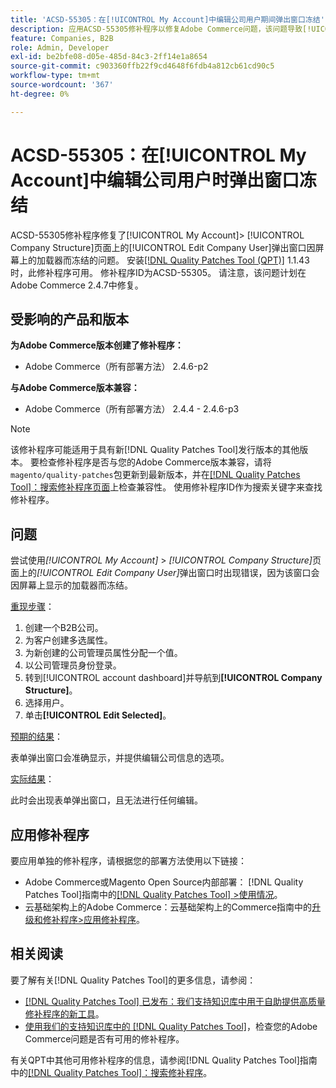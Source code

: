 ```yaml
---
title: 'ACSD-55305：在[!UICONTROL My Account]中编辑公司用户期间弹出窗口冻结'
description: 应用ACSD-55305修补程序以修复Adobe Commerce问题，该问题导致[!UICONTROL My Account] &amp；gt； [!UICONTROL Company Structure]页面上的[!UICONTROL Edit Company User]弹出窗口因屏幕上的加载器而冻结。
feature: Companies, B2B
role: Admin, Developer
exl-id: be2bfe08-d05e-485d-84c3-2ff14e1a8654
source-git-commit: c903360ffb22f9cd4648f6fdb4a812cb61cd90c5
workflow-type: tm+mt
source-wordcount: '367'
ht-degree: 0%

---
```


# ACSD-55305：在[!UICONTROL My Account]中编辑公司用户时弹出窗口冻结

ACSD-55305修补程序修复了[!UICONTROL My Account]> [!UICONTROL Company Structure]页面上的[!UICONTROL Edit Company User]弹出窗口因屏幕上的加载器而冻结的问题。 安装[[!DNL Quality Patches Tool (QPT)]](/help/announcements/adobe-commerce-announcements/magento-quality-patches-released-new-tool-to-self-serve-quality-patches.md) 1.1.43时，此修补程序可用。 修补程序ID为ACSD-55305。 请注意，该问题计划在Adobe Commerce 2.4.7中修复。

## 受影响的产品和版本

**为Adobe Commerce版本创建了修补程序：**

* Adobe Commerce（所有部署方法） 2.4.6-p2

**与Adobe Commerce版本兼容：**

* Adobe Commerce（所有部署方法） 2.4.4 - 2.4.6-p3

>[!NOTE]
>
>该修补程序可能适用于具有新[!DNL Quality Patches Tool]发行版本的其他版本。 要检查修补程序是否与您的Adobe Commerce版本兼容，请将`magento/quality-patches`包更新到最新版本，并在[[!DNL Quality Patches Tool]：搜索修补程序页面](https://experienceleague.adobe.com/tools/commerce-quality-patches/index.html)上检查兼容性。 使用修补程序ID作为搜索关键字来查找修补程序。

## 问题

尝试使用&#x200B;*[!UICONTROL My Account]* > *[!UICONTROL Company Structure]*&#x200B;页面上的&#x200B;*[!UICONTROL Edit Company User]*&#x200B;弹出窗口时出现错误，因为该窗口会因屏幕上显示的加载器而冻结。

<u>重现步骤</u>：

1. 创建一个B2B公司。
1. 为客户创建多选属性。
1. 为新创建的公司管理员属性分配一个值。
1. 以公司管理员身份登录。
1. 转到[!UICONTROL account dashboard]并导航到&#x200B;**[!UICONTROL Company Structure]**。
1. 选择用户。
1. 单击&#x200B;**[!UICONTROL Edit Selected]**。

<u>预期的结果</u>：

表单弹出窗口会准确显示，并提供编辑公司信息的选项。

<u>实际结果</u>：

此时会出现表单弹出窗口，且无法进行任何编辑。

## 应用修补程序

要应用单独的修补程序，请根据您的部署方法使用以下链接：

* Adobe Commerce或Magento Open Source内部部署： [!DNL Quality Patches Tool]指南中的[[!DNL Quality Patches Tool] >使用情况](https://experienceleague.adobe.com/docs/commerce-operations/tools/quality-patches-tool/usage.html)。
* 云基础架构上的Adobe Commerce：云基础架构上的Commerce指南中的[升级和修补程序>应用修补程序](https://experienceleague.adobe.com/docs/commerce-cloud-service/user-guide/develop/upgrade/apply-patches.html)。

## 相关阅读

要了解有关[!DNL Quality Patches Tool]的更多信息，请参阅：

* [[!DNL Quality Patches Tool] 已发布：我们支持知识库中用于自助提供高质量修补程序的新工具](/help/announcements/adobe-commerce-announcements/magento-quality-patches-released-new-tool-to-self-serve-quality-patches.md)。
* [使用我们的支持知识库中的 [!DNL Quality Patches Tool]](/help/support-tools/patches-available-in-qpt-tool/check-patch-for-magento-issue-with-magento-quality-patches.md)，检查您的Adobe Commerce问题是否有可用的修补程序。

有关QPT中其他可用修补程序的信息，请参阅[!DNL Quality Patches Tool]指南中的[[!DNL Quality Patches Tool]：搜索修补程序](https://experienceleague.adobe.com/tools/commerce-quality-patches/index.html)。
